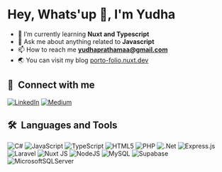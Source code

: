 # Hey, Whats'up 👋, I'm Yudha

- 🌱 I’m currently learning **Nuxt and Typescript**
- 💬 Ask me about anything related to **Javascript**
- 📫 How to reach me **yudhaprathamaa@gmail.com**
- 🌏 You can visit my blog [porto-folio.nuxt.dev](https://porto-folio.nuxt.dev/)

## 🔗 &nbsp;**Connect with me**
[![LinkedIn](https://img.shields.io/badge/LinkedIn-%230077B5.svg?logo=linkedin&logoColor=white)](https://linkedin.com/in/yudaa-pratama) [![Medium](https://img.shields.io/badge/Medium-12100E?logo=medium&logoColor=white)](https://medium.com/@yudaa-pratama) 

## 🛠️ &nbsp;**Languages and Tools**
![C#](https://img.shields.io/badge/c%23-%23239120.svg?style=flat&logo=csharp&logoColor=white) ![JavaScript](https://img.shields.io/badge/javascript-%23323330.svg?style=flat&logo=javascript&logoColor=%23F7DF1E) ![TypeScript](https://img.shields.io/badge/typescript-%23007ACC.svg?style=flat&logo=typescript&logoColor=white) ![HTML5](https://img.shields.io/badge/html5-%23E34F26.svg?style=flat&logo=html5&logoColor=white) ![PHP](https://img.shields.io/badge/php-%23777BB4.svg?style=flat&logo=php&logoColor=white) ![.Net](https://img.shields.io/badge/.NET-5C2D91?style=flat&logo=.net&logoColor=white) ![Express.js](https://img.shields.io/badge/express.js-%23404d59.svg?style=flat&logo=express&logoColor=%2361DAFB) ![Laravel](https://img.shields.io/badge/laravel-%23FF2D20.svg?style=flat&logo=laravel&logoColor=white) ![Nuxt JS](https://img.shields.io/badge/Nuxt-002E3B?style=flat&logo=nuxt.js&logoColor=#00DC82) ![NodeJS](https://img.shields.io/badge/node.js-6DA55F?style=flat&logo=node.js&logoColor=white) ![MySQL](https://img.shields.io/badge/mysql-%2300000f.svg?style=flat&logo=mysql&logoColor=white) ![Supabase](https://img.shields.io/badge/Supabase-3ECF8E?style=flat&logo=supabase&logoColor=white) ![MicrosoftSQLServer](https://img.shields.io/badge/Microsoft%20SQL%20Server-CC2927?style=flat&logo=microsoft%20sql%20server&logoColor=white)

